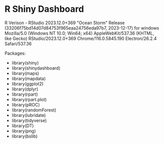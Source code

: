 # R Shiny Dashboard
R Verison - RStudio 2023.12.0+369 "Ocean Storm" Release (33206f75bd14d07d84753f965eaa24756eda97b7, 2023-12-17) for windows
Mozilla/5.0 (Windows NT 10.0; Win64; x64) AppleWebKit/537.36 (KHTML, like Gecko) RStudio/2023.12.0+369 Chrome/116.0.5845.190 Electron/26.2.4 Safari/537.36

Packages:
- library(shiny)
- library(shinydashboard)
- library(maps) 
- library(mapdata)
- library(ggplot2)
- library(dplyr)
- library(rpart)
- library(rpart.plot)
- library(pROC)
- library(randomForest)
- library(lubridate)
- library(tidyverse)
- library(DT)
- library(png)
- library(bslib)

